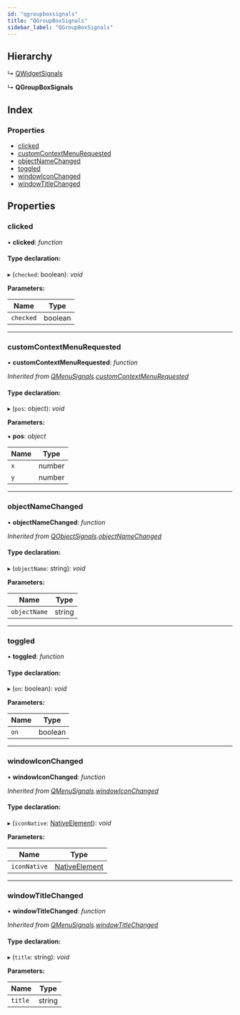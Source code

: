 ```yaml
---
id: "qgroupboxsignals"
title: "QGroupBoxSignals"
sidebar_label: "QGroupBoxSignals"
---
```


## Hierarchy

  ↳ [QWidgetSignals](qwidgetsignals.md)

  ↳ **QGroupBoxSignals**

## Index

### Properties

* [clicked](qgroupboxsignals.md#clicked)
* [customContextMenuRequested](qgroupboxsignals.md#customcontextmenurequested)
* [objectNameChanged](qgroupboxsignals.md#objectnamechanged)
* [toggled](qgroupboxsignals.md#toggled)
* [windowIconChanged](qgroupboxsignals.md#windowiconchanged)
* [windowTitleChanged](qgroupboxsignals.md#windowtitlechanged)

## Properties

###  clicked

• **clicked**: *function*

#### Type declaration:

▸ (`checked`: boolean): *void*

**Parameters:**

Name | Type |
------ | ------ |
`checked` | boolean |

___

###  customContextMenuRequested

• **customContextMenuRequested**: *function*

*Inherited from [QMenuSignals](qmenusignals.md).[customContextMenuRequested](qmenusignals.md#customcontextmenurequested)*

#### Type declaration:

▸ (`pos`: object): *void*

**Parameters:**

▪ **pos**: *object*

Name | Type |
------ | ------ |
`x` | number |
`y` | number |

___

###  objectNameChanged

• **objectNameChanged**: *function*

*Inherited from [QObjectSignals](qobjectsignals.md).[objectNameChanged](qobjectsignals.md#objectnamechanged)*

#### Type declaration:

▸ (`objectName`: string): *void*

**Parameters:**

Name | Type |
------ | ------ |
`objectName` | string |

___

###  toggled

• **toggled**: *function*

#### Type declaration:

▸ (`on`: boolean): *void*

**Parameters:**

Name | Type |
------ | ------ |
`on` | boolean |

___

###  windowIconChanged

• **windowIconChanged**: *function*

*Inherited from [QMenuSignals](qmenusignals.md).[windowIconChanged](qmenusignals.md#windowiconchanged)*

#### Type declaration:

▸ (`iconNative`: [NativeElement](../globals.md#nativeelement)): *void*

**Parameters:**

Name | Type |
------ | ------ |
`iconNative` | [NativeElement](../globals.md#nativeelement) |

___

###  windowTitleChanged

• **windowTitleChanged**: *function*

*Inherited from [QMenuSignals](qmenusignals.md).[windowTitleChanged](qmenusignals.md#windowtitlechanged)*

#### Type declaration:

▸ (`title`: string): *void*

**Parameters:**

Name | Type |
------ | ------ |
`title` | string |
